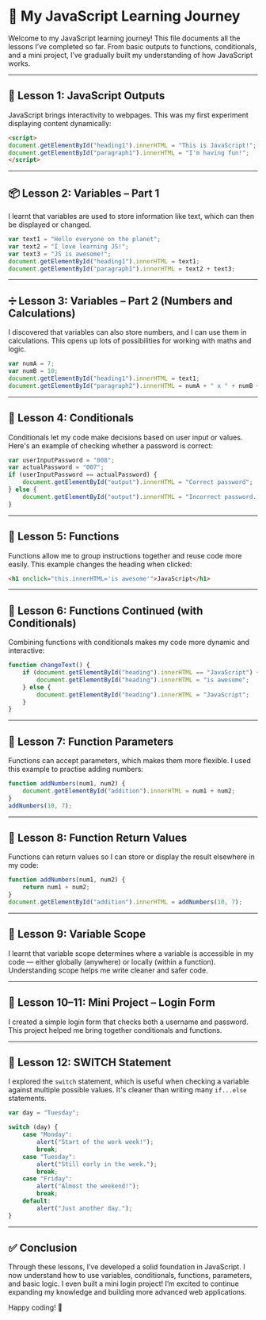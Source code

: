 # 📘 My JavaScript Learning Journey

Welcome to my JavaScript learning journey! This file documents all the lessons I’ve completed so far. From basic outputs to functions, conditionals, and a mini project, I’ve gradually built my understanding of how JavaScript works.

---

## 🧪 Lesson 1: JavaScript Outputs

JavaScript brings interactivity to webpages. This was my first experiment displaying content dynamically:

```html
<script>
document.getElementById("heading1").innerHTML = "This is JavaScript!";
document.getElementById("paragraph1").innerHTML = "I'm having fun!";
</script>
```

---

## 📦 Lesson 2: Variables – Part 1

I learnt that variables are used to store information like text, which can then be displayed or changed.

```javascript
var text1 = "Hello everyone on the planet";
var text2 = "I love learning JS!";
var text3 = "JS is awesome!";
document.getElementById("heading1").innerHTML = text1;
document.getElementById("paragraph1").innerHTML = text2 + text3;
```

---

## ➗ Lesson 3: Variables – Part 2 (Numbers and Calculations)

I discovered that variables can also store numbers, and I can use them in calculations. This opens up lots of possibilities for working with maths and logic.

```javascript
var numA = 7;
var numB = 10;
document.getElementById("heading1").innerHTML = text1;
document.getElementById("paragraph2").innerHTML = numA + " x " + numB + " = " + (numA * numB);
```

---

## 🔐 Lesson 4: Conditionals

Conditionals let my code make decisions based on user input or values. Here's an example of checking whether a password is correct:

```javascript
var userInputPassword = "008";
var actualPassword = "007";
if (userInputPassword == actualPassword) {
    document.getElementById("output").innerHTML = "Correct password";
} else {
    document.getElementById("output").innerHTML = "Incorrect password. Try again";
}
```

---

## 🧰 Lesson 5: Functions

Functions allow me to group instructions together and reuse code more easily. This example changes the heading when clicked:

```html
<h1 onclick="this.innerHTML='is awesome'">JavaScript</h1>
```

---

## 🔁 Lesson 6: Functions Continued (with Conditionals)

Combining functions with conditionals makes my code more dynamic and interactive:

```javascript
function changeText() {
    if (document.getElementById("heading").innerHTML == "JavaScript") {
        document.getElementById("heading").innerHTML = "is awesome";
    } else {
        document.getElementById("heading").innerHTML = "JavaScript";
    }
}
```

---

## 🧮 Lesson 7: Function Parameters

Functions can accept parameters, which makes them more flexible. I used this example to practise adding numbers:

```javascript
function addNumbers(num1, num2) {
    document.getElementById("addition").innerHTML = num1 + num2;
}
addNumbers(10, 7);
```

---

## 🔄 Lesson 8: Function Return Values

Functions can return values so I can store or display the result elsewhere in my code:

```javascript
function addNumbers(num1, num2) {
    return num1 + num2;
}
document.getElementById("addition").innerHTML = addNumbers(10, 7);
```

---

## 🧭 Lesson 9: Variable Scope

I learnt that variable scope determines where a variable is accessible in my code — either globally (anywhere) or locally (within a function). Understanding scope helps me write cleaner and safer code.

---

## 🧪 Lesson 10–11: Mini Project – Login Form

I created a simple login form that checks both a username and password. This project helped me bring together conditionals and functions.


---

## 🧱 Lesson 12: SWITCH Statement

I explored the `switch` statement, which is useful when checking a variable against multiple possible values. It's cleaner than writing many `if...else` statements.

```javascript
var day = "Tuesday";

switch (day) {
    case "Monday":
        alert("Start of the work week!");
        break;
    case "Tuesday":
        alert("Still early in the week.");
        break;
    case "Friday":
        alert("Almost the weekend!");
        break;
    default:
        alert("Just another day.");
}
```

---

## ✅ Conclusion

Through these lessons, I’ve developed a solid foundation in JavaScript. I now understand how to use variables, conditionals, functions, parameters, and basic logic. I even built a mini login project! I’m excited to continue expanding my knowledge and building more advanced web applications.

Happy coding! 🚀
